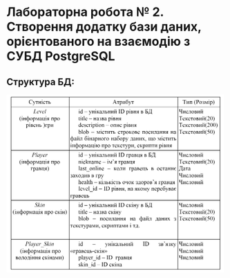# Лабораторна робота № 2. Створення додатку бази даних, орієнтованого на взаємодію з СУБД PostgreSQL

## Структура БД:

![DB_structure](dbstructure.png)
